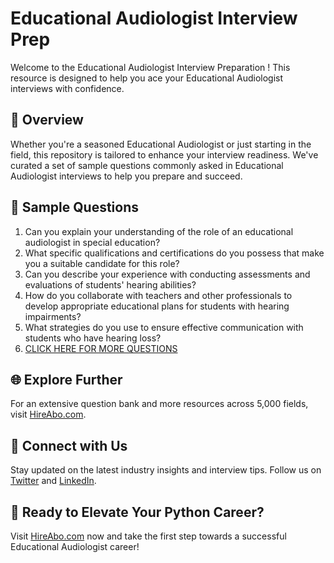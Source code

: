# Educational Audiologist Interview Prep

Welcome to the Educational Audiologist Interview Preparation ! This resource is designed to help you ace your Educational Audiologist interviews with confidence.

## 🚀 Overview

Whether you're a seasoned Educational Audiologist or just starting in the field, this repository is tailored to enhance your interview readiness. We've curated a set of sample questions commonly asked in Educational Audiologist interviews to help you prepare and succeed.

## 📝 Sample Questions

1. Can you explain your understanding of the role of an educational audiologist in special education?
2. What specific qualifications and certifications do you possess that make you a suitable candidate for this role?
3. Can you describe your experience with conducting assessments and evaluations of students' hearing abilities?
4. How do you collaborate with teachers and other professionals to develop appropriate educational plans for students with hearing impairments?
5. What strategies do you use to ensure effective communication with students who have hearing loss?
6. [CLICK HERE FOR MORE QUESTIONS](https://hireabo.com/job/4_3_27/Educational%20Audiologist)

## 🌐 Explore Further

For an extensive question bank and more resources across 5,000 fields, visit [HireAbo.com](https://www.hireabo.com).

## 📱 Connect with Us

Stay updated on the latest industry insights and interview tips. Follow us on [Twitter](https://twitter.com/hireabo) and [LinkedIn](https://www.linkedin.com/in/hire-abo-3609972a8/).

## 🚀 Ready to Elevate Your Python Career?

Visit [HireAbo.com](https://www.hireabo.com) now and take the first step towards a successful Educational Audiologist career!